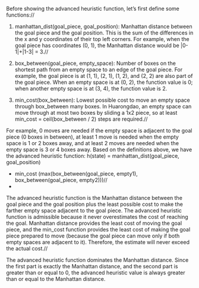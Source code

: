 Before showing the advanced heuristic function, let’s first define some functions://

1) manhattan_dist(goal_piece, goal_position): Manhattan distance between the goal piece
and the goal position. This is the sum of the differences in the x and y coordinates of
their top left corners. For example, when the goal piece has coordinates (0, 1), the
Manhattan distance would be |0-1|+|1-3| = 3.//

2) box_between(goal_piece, empty_space): Number of boxes on the shortest path from an
empty space to an edge of the goal piece. For example, the goal piece is at (1, 1), (2, 1),
(1, 2), and (2, 2) are also part of the goal piece. When an empty space is at (0, 2), the
function value is 0; when another empty space is at (3, 4), the function value is 2.
3) min_cost(box_between): Lowest possible cost to move an empty space through
box_between many boxes. In Huarongdao, an empty space can move through at most
two boxes by sliding a 1x2 piece, so at least min_cost = ceil(box_between / 2) steps are
required.//

For example, 0 moves are needed if the empty space is adjacent to the goal piece (0
boxes in between), at least 1 move is needed when the empty space is 1 or 2 boxes
away, and at least 2 moves are needed when the empty space is 3 or 4 boxes away.
Based on the definitions above, we have the advanced heuristic function:
h(state) = manhattan_dist(goal_piece, goal_position)
+ min_cost (max(box_between(goal_piece, empty1), box_between(goal_piece, empty2)))//
+ 
The advanced heuristic function is the Manhattan distance between the goal piece and the goal
position plus the least possible cost to make the farther empty space adjacent to the goal piece.
The advanced heuristic function is admissible because it never overestimates the cost of
reaching the goal. Manhattan distance provides the least cost of moving the goal piece, and the
min_cost function provides the least cost of making the goal piece prepared to move (because
the goal piece can move only if both empty spaces are adjacent to it). Therefore, the estimate
will never exceed the actual cost.//

The advanced heuristic function dominates the Manhattan distance. Since the first part is
exactly the Manhattan distance, and the second part is greater than or equal to 0, the advanced
heuristic value is always greater than or equal to the Manhattan distance.

